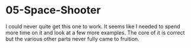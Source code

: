 # 05-Space-Shooter

I could never quite get this one to work. It seems like I needed to spend more time on it and look at a few more examples. The core of it is correct but the various other parts never fully came to fruition.